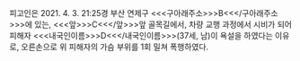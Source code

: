 피고인은 2021. 4. 3. 21:25경 부산 연제구 <<<구아래주소>>>B<<</구아래주소>>>에 있는, <<<앞>>>C<<</앞>>>앞 골목길에서, 차량 교행 과정에서 시비가 되어 피해자 <<<내국인이름>>>D<<</내국인이름>>>(37세, 남)이 욕설을 하였다는 이유로, 오른손으로 위 피해자의 가슴 부위를 1회 밀쳐 폭행하였다.